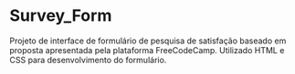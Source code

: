 # Survey_Form
Projeto de interface de formulário de pesquisa de satisfação baseado em proposta apresentada pela plataforma FreeCodeCamp.
Utilizado HTML e CSS para desenvolvimento do formulário.
